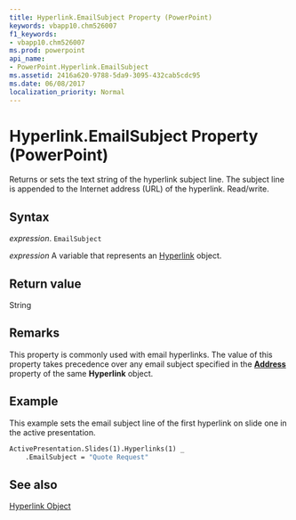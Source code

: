 ```yaml
---
title: Hyperlink.EmailSubject Property (PowerPoint)
keywords: vbapp10.chm526007
f1_keywords:
- vbapp10.chm526007
ms.prod: powerpoint
api_name:
- PowerPoint.Hyperlink.EmailSubject
ms.assetid: 2416a620-9788-5da9-3095-432cab5cdc95
ms.date: 06/08/2017
localization_priority: Normal
---
```



# Hyperlink.EmailSubject Property (PowerPoint)

Returns or sets the text string of the hyperlink subject line. The subject line is appended to the Internet address (URL) of the hyperlink. Read/write.


## Syntax

 _expression_. `EmailSubject`

 _expression_ A variable that represents an [Hyperlink](./PowerPoint.Hyperlink.md) object.


## Return value

String


## Remarks

This property is commonly used with email hyperlinks. The value of this property takes precedence over any email subject specified in the  **[Address](PowerPoint.Hyperlink.Address.md)** property of the same **Hyperlink** object.


## Example

This example sets the email subject line of the first hyperlink on slide one in the active presentation.


```vb
ActivePresentation.Slides(1).Hyperlinks(1) _
    .EmailSubject = "Quote Request"
```


## See also


[Hyperlink Object](PowerPoint.Hyperlink.md)

